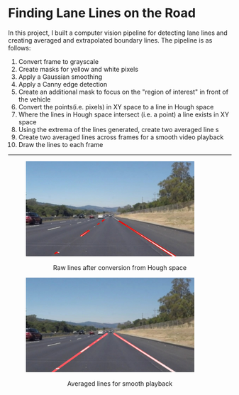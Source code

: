 # **Finding Lane Lines on the Road** 
In this project, I built a computer vision pipeline for detecting lane lines and creating averaged and extrapolated boundary lines.
The pipeline is as follows: 

1) Convert frame to grayscale  
2) Create masks for yellow and white pixels  
3) Apply a Gaussian smoothing  
4) Apply a Canny edge detection  
5) Create an additional mask to focus on the "region of interest" in front of the vehicle  
6) Convert the points(i.e. pixels) in XY space to a line in Hough space  
7) Where the lines in Hough space intersect (i.e. a point) a line exists in XY space  
8) Using the extrema of the lines generated, create two averaged line  s
9) Create two averaged lines across frames for a smooth video playback  
10) Draw the lines to each frame
***

<figure>
 <img src="images/line-segments-example.jpg" width="380" alt="Combined Image" />
 <figcaption>
 <p></p> 
 <p style="text-align: center;"> Raw lines after conversion from Hough space </p> 
 </figcaption>
</figure>
 <p></p> 
<figure>
 <img src="images/laneLines_thirdPass.jpg" width="380" alt="Combined Image" />
 <figcaption>
 <p></p> 
 <p style="text-align: center;"> Averaged lines for smooth playback</p> 
 </figcaption>
</figure>

